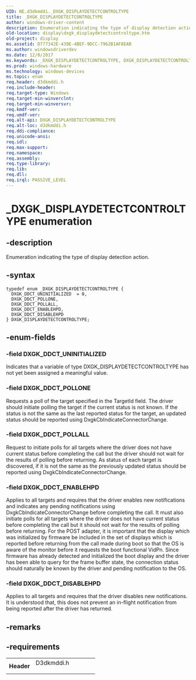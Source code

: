 ```yaml
---
UID: NE.d3dkmddi._DXGK_DISPLAYDETECTCONTROLTYPE
title: _DXGK_DISPLAYDETECTCONTROLTYPE
author: windows-driver-content
description: Enumeration indicating the type of display detection action.
old-location: display\dxgk_displaydetectcontroltype.htm
old-project: display
ms.assetid: D777342E-439E-4BEF-9DCC-7962B1AF8EAB
ms.author: windowsdriverdev
ms.date: 12/8/2017
ms.keywords: _DXGK_DISPLAYDETECTCONTROLTYPE, DXGK_DISPLAYDETECTCONTROLTYPE
ms.prod: windows-hardware
ms.technology: windows-devices
ms.topic: enum
req.header: d3dkmddi.h
req.include-header: 
req.target-type: Windows
req.target-min-winverclnt: 
req.target-min-winversvr: 
req.kmdf-ver: 
req.umdf-ver: 
req.alt-api: DXGK_DISPLAYDETECTCONTROLTYPE
req.alt-loc: d3dkmddi.h
req.ddi-compliance: 
req.unicode-ansi: 
req.idl: 
req.max-support: 
req.namespace: 
req.assembly: 
req.type-library: 
req.lib: 
req.dll: 
req.irql: PASSIVE_LEVEL
---
```


# _DXGK_DISPLAYDETECTCONTROLTYPE enumeration



## -description
Enumeration indicating the type of display detection action.



## -syntax

````
typedef enum _DXGK_DISPLAYDETECTCONTROLTYPE { 
  DXGK_DDCT_UNINITIALIZED  = 0,
  DXGK_DDCT_POLLONE,
  DXGK_DDCT_POLLALL,
  DXGK_DDCT_ENABLEHPD,
  DXGK_DDCT_DISABLEHPD
} DXGK_DISPLAYDETECTCONTROLTYPE;
````


## -enum-fields

### -field DXGK_DDCT_UNINITIALIZED

Indicates that a variable of type DXGK_DISPLAYDETECTCONTROLTYPE has not yet been assigned a meaningful value.


### -field DXGK_DDCT_POLLONE

Requests a poll of the target specified in the TargetId field.  The driver should initiate polling the target if the current status is not known.  If the status is not the same as the last reported status for the target, an updated status should be reported using DxgkCbIndicateConnectorChange.


### -field DXGK_DDCT_POLLALL

Request to initiate polls for all targets where the driver does not have current status before completing the call but the driver should not wait for the results of polling before returning.
As status of each target is discovered, if it is not the same as the previously updated status should be reported using DxgkCbIndicateConnectorChange.



### -field DXGK_DDCT_ENABLEHPD

Applies to all targets and requires that the driver enables new notifications and indicates any pending notifications using DxgkCbIndicateConnectorChange before completing the call.  It must also initiate polls for all targets where the driver does not have current status before completing the call but it should not wait for the results of polling before returning. For the POST adapter, it is important that the display which was initialized by firmware be included in the set of displays which is reported before returning from the call made during boot so that the OS is aware of the monitor before it requests the boot functional VidPn.  Since firmware has already detected and initialized the boot display and the driver has been able to query for the frame buffer state, the connection status should naturally be known by the driver and pending notification to the OS.


### -field DXGK_DDCT_DISABLEHPD

Applies to all targets and requires that the driver disables new notifications. It is understood that, this does not prevent an in-flight notification from being reported after the driver has returned.


## -remarks


## -requirements
<table>
<tr>
<th width="30%">
Header

</th>
<td width="70%">
<dl>
<dt>D3dkmddi.h</dt>
</dl>
</td>
</tr>
</table>